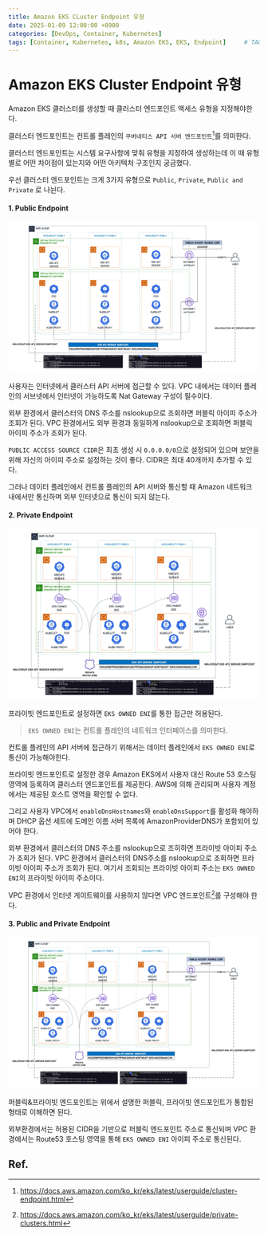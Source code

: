 ```yaml
---
title: Amazon EKS CLuster Endpoint 유형
date: 2025-01-09 12:00:00 +0900
categories: [DevOps, Container, Kubernetes]
tags: [Container, Kubernetes, k8s, Amazon EKS, EKS, Endpoint]     # TAG names should always be lowercase
---
```


# Amazon EKS Cluster Endpoint 유형

Amazon EKS 클러스터를 생성할 때 클러스터 엔드포인트 액세스 유형을 지정해야한다.

클러스터 엔드포인트는 컨트롤 플레인의 `쿠버네티스 API 서버 엔드포인트`[^1]를 의미한다. 

클러스터 엔드포인트는 시스템 요구사항에 맞춰 유형을 지정하여 생성하는데 이 때 유형별로 어떤 차이점이 있는지와 어떤 아키텍처 구조인지 궁금했다.

우선 클러스터 엔드포인트는 크게 3가지 유형으로 `Public`, `Private`, `Public and Private` 로 나뉜다.

#### 1. Public Endpoint
![alt text](/assets/img/posts/2025-01-06-Amazon_EKS_Endpoint_Type/public-endpoint.png)

사용자는 인터넷에서 클러스터 API 서버에 접근할 수 있다.
VPC 내에서는 데이터 플레인의 서브넷에서 인터넷이 가능하도록 Nat Gateway 구성이 필수이다.

외부 환경에서 클러스터의 DNS 주소를 nslookup으로 조회하면 퍼블릭 아이피 주소가 조회가 된다.
VPC 환경에서도 외부 환경과 동일하게 nslookup으로 조회하면 퍼블릭 아이피 주소가 조회가 된다.

`PUBLIC ACCESS SOURCE CIDR`은 최초 생성 시 `0.0.0.0/0`으로 설정되어 있으며 보안을 위해 자신의 아이피 주소로 설정하는 것이 좋다.
CIDR은 최대 40개까지 추가할 수 있다.

그러나 데이터 플레인에서 컨트롤 플레인의 API 서버와 통신할 때 Amazon 네트워크 내에서만 통신하며 외부 인터넷으로 통신이 되지 않는다.

#### 2. Private Endpoint
![alt text](/assets/img/posts/2025-01-06-Amazon_EKS_Endpoint_Type/private-endpoint.png)

프라이빗 엔드포인트로 설정하면 `EKS OWNED ENI`를 통한 접근만 허용된다.
> `EKS OWNED ENI`는 컨트롤 플레인의 네트워크 인터페이스를 의미한다.

컨트롤 플레인의 API 서버에 접근하기 위해서는 데이터 플레인에서 `EKS OWNED ENI`로 통신이 가능해야한다.

프라이빗 엔드포인트로 설정한 경우 Amazon EKS에서 사용자 대신 Route 53 호스팅 영역에 등록하여 클러스터 엔드포인트를 제공한다.
AWS에 의해 관리되며 사용자 계정에서는 제공된 호스트 영역을 확인할 수 없다.

그리고 사용자 VPC에서 `enableDnsHostnames`와 `enableDnsSupport`를 활성화 해야하며 DHCP 옵션 세트에 도메인 이름 서버 목록에 AmazonProviderDNS가 포함되어 있어야 한다.

외부 환경에서 클러스터의 DNS 주소를 nslookup으로 조히하면 프라이빗 아이피 주소가 조회가 된다.
VPC 환경에서 클러스터의 DNS주소를 nslookup으로 조회하면 프라이빗 아이피 주소가 조회가 된다.
여기서 조회되는 프라이빗 아이피 주소는 `EKS OWNED ENI`의 프라이빗 아이피 주소이다.

VPC 환경에서 인터넷 게이트웨이를 사용하지 않다면 VPC 엔드포인트[^2]를 구성해야 한다.


#### 3. Public and Private Endpoint
![alt text](/assets/img/posts/2025-01-06-Amazon_EKS_Endpoint_Type/public-and-private-endpoint.png)

퍼블릭&프라이빗 엔드포인트는 위에서 설명한 퍼블릭, 프라이빗 엔드포인트가 통합된 형태로 이해하면 된다.

외부환경에서는 허용된 CIDR을 기반으로 퍼블릭 엔드포인트 주소로 통신되며 VPC 환경에서는 Route53 호스팅 영역을 통해 `EKS OWNED ENI` 아이피 주소로 통신된다.



## Ref.
[^1]: https://docs.aws.amazon.com/ko_kr/eks/latest/userguide/cluster-endpoint.html
[^2]: https://docs.aws.amazon.com/ko_kr/eks/latest/userguide/private-clusters.html

